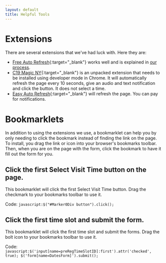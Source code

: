 ```yaml
---
layout: default
title: Helpful Tools
---
```


# Extensions
There are several extensions that we've had luck with. Here they are:
 - [Free Auto Refresh](https://www.google.com/url?q=https://chrome.google.com/webstore/detail/free-auto-refresh/lfkfikiejjfhpfbpgfolfkkdjpepmkal){:target="_blank"} works well and is explained in [our process](/our-process).
 - [C19 Magic NY](https://github.com/loganrath/C19Magic){:target="_blank"} is an unpacked extension that needs to be installed using developer mode in Chrome. It will automatically refresh the page every 10 seconds, give an audio and text notification and click the button. It does not select a time.
 - [Easy Auto Refresh](https://chrome.google.com/webstore/detail/easy-auto-refresh/aabcgdmkeabbnleenpncegpcngjpnjkc?hl=en){:target="_blank"} will refresh the page. You can pay for notifications.

# Bookmarklets
In addition to using the extensions we use, a bookmarklet can help you by only needing to click the bookmark instead of finding the link on the page. To install, you drag the link or icon into your browser's bookmarks toolbar. Then, when you are on the page with the form, click the bookmark to have it fill out the form for you.

<div class="row" markdown="1">

## Click the first Select Visit Time button on the page.
<a class="float-left mr-2" href='javascript:$("#Marker0Div button").click();'><i class="fa fa-check fa-4x" aria-hidden="true"></i><span style="display:none;">Click 1st Button</span></a> This bookmarklet will click the first Select Visit Time button. Drag the checkmark to your bookmarks toolbar to use it.

Code: <code>javascript:$("#Marker0Div button").click();</code>

</div><div class="row" markdown="1">

## Click the first time slot and submit the form.
<a class="float-left mr-2" href="javascript:$('input[name=preRegTimeSlotID]:first').attr('checked', true); $('form[name=DatesForm]').submit();"><i class="fa fa-bolt fa-4x" aria-hidden="true"></i><span style="display:none;">Click 1st Button</span></a> This bookmarklet will click the first time slot and submit the forms. Drag the bolt icon to your bookmarks toolbar to use it.

Code: <code>javascript:$('input[name=preRegTimeSlotID]:first').attr('checked', true); $('form[name=DatesForm]').submit();</code>
